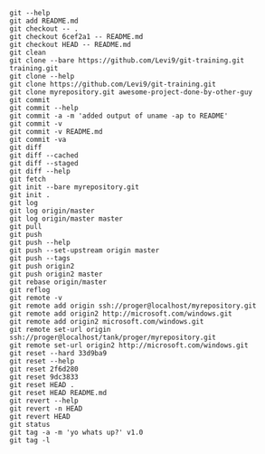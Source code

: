     git --help
    git add README.md
    git checkout -- .
    git checkout 6cef2a1 -- README.md
    git checkout HEAD -- README.md
    git clean
    git clone --bare https://github.com/Levi9/git-training.git training.git
    git clone --help
    git clone https://github.com/Levi9/git-training.git
    git clone myrepository.git awesome-project-done-by-other-guy
    git commit
    git commit --help
    git commit -a -m 'added output of uname -ap to README'
    git commit -v
    git commit -v README.md
    git commit -va
    git diff
    git diff --cached
    git diff --staged
    git diff --help
    git fetch
    git init --bare myrepository.git
    git init .
    git log
    git log origin/master
    git log origin/master master
    git pull
    git push
    git push --help
    git push --set-upstream origin master
    git push --tags
    git push origin2
    git push origin2 master
    git rebase origin/master
    git reflog
    git remote -v
    git remote add origin ssh://proger@localhost/myrepository.git
    git remote add origin2 http://microsoft.com/windows.git
    git remote add origin2 microsoft.com/windows.git
    git remote set-url origin ssh://proger@localhost/tank/proger/myrepository.git
    git remote set-url origin2 http://microsoft.com/windows.git
    git reset --hard 33d9ba9
    git reset --help
    git reset 2f6d280
    git reset 9dc3833
    git reset HEAD .
    git reset HEAD README.md
    git revert --help
    git revert -n HEAD
    git revert HEAD
    git status
    git tag -a -m 'yo whats up?' v1.0
    git tag -l
